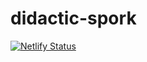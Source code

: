 # didactic-spork

[![Netlify Status](https://api.netlify.com/api/v1/badges/f1c0b156-9abc-4e64-9674-5c04d5537829/deploy-status)](https://app.netlify.com/sites/planet-reddit/deploys)
